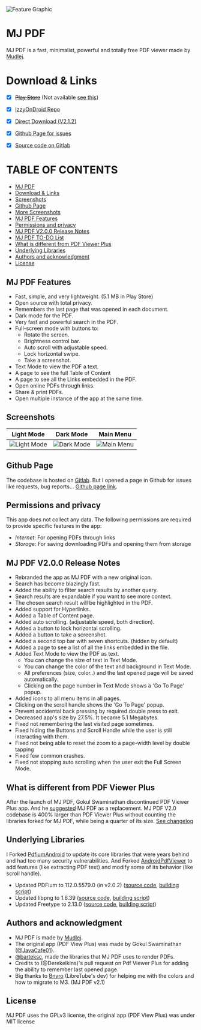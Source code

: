 ![Feature Graphic](https://gitlab.com/mudlej_android/mj_pdf_reader/-/raw/main/app/src/main/feature_graphic.png)

# MJ PDF
MJ PDF is a fast, minimalist, powerful and totally free PDF viewer made by [Mudlej](https://gitlab.com/mudlej).


# Download & Links
- [x] ~~[Play Store](https://play.google.com/store/apps/details?id=com.gitlab.mudlej.MjPdfReader)~~ (Not available [see this](https://github.com/mudlej/mj_pdf/issues/46#issuecomment-3065902589))
- [x] [IzzyOnDroid Repo](https://apt.izzysoft.de/fdroid/index/apk/com.gitlab.mudlej.MjPdfReader)
- [x] [Direct Download (V2.1.2)](https://archive.org/details/mj-pdf-v2-1-2-apk)
- [x] [Github Page for issues](https://github.com/mudlej/mj_pdf/)
- [x] [Source code on Gitlab](https://gitlab.com/mudlej_android/mj_pdf_reader)


# TABLE OF CONTENTS
* [MJ PDF](#mj-pdf)
* [Download & Links](#download--links)
* [Screenshots](#screenshots)
* [Github Page](#github-page)
* [More Screenshots](https://gitlab.com/mudlej_android/mj_pdf_reader/-/tree/main/screenshots)
* [MJ PDF Features](#mj-pdf-features)
* [Permissions and privacy](#permissions-and-privacy)
* [MJ PDF V2.0.0 Release Notes](#mj-pdf-v200-release-notes)
* [MJ PDF TO-DO List](https://gitlab.com/mudlej_android/mj_pdf_reader/-/blob/main/todo.md)
* [What is different from PDF Viewer Plus](#what-is-different-from-pdf-viewer-plus)
* [Underlying Libraries](#underlying-libraries)
* [Authors and acknowledgment](#authors-and-acknowledgment)
* [License](#authors-and-acknowledgment)


## MJ PDF Features
- Fast, simple, and very lightweight. (5.1 MB in Play Store)
- Open source with total privacy.
- Remembers the last page that was opened in each document.
- Dark mode for the PDF.
- Very fast and powerful search in the PDF.
- Full-screen mode with buttons to:  
  - Rotate the screen.  
  - Brightness control bar.  
  - Auto scroll with adjustable speed.  
  - Lock horizontal swipe.  
  - Take a screenshot.
- Text Mode to view the PDF a text.
- A page to see the full Table of Content
- A page to see all the Links embedded in the PDF.
- Open online PDFs through links.
- Share & print PDFs.
- Open multiple instance of the app at the same time.


## Screenshots
| Light Mode | Dark Mode | Main Menu |
|:-:|:-:|:-:|
| ![Light Mode](https://gitlab.com/mudlej_android/mj_pdf_reader/-/raw/main/screenshots/light_framed.png) | ![Dark Mode](https://gitlab.com/mudlej_android/mj_pdf_reader/-/raw/main/screenshots/dark_framed.png) | ![Main Menu](https://gitlab.com/mudlej_android/mj_pdf_reader/-/raw/main/screenshots/light_main_menu_framed.png) |


## Github Page
The codebase is hosted on [Gitlab](https://gitlab.com/mudlej_android/mj_pdf_reader). But I opened a page in Github for issues like requests, bug reports...
[Github page link](https://github.com/mudlej/mj_pdf/).


## Permissions and privacy
This app does not collect any data.
The following permissions are required to provide specific features in the app:
* *Internet*: For opening PDFs through links
* *Storage*: For saving downloading PDFs and opening them from storage


## MJ PDF V2.0.0 Release Notes
* Rebranded the app as MJ PDF with a new original icon.  
* Search has become blazingly fast.
* Added the ability to filter search results by another query.
* Search results are expandable if you want to see more context.
* The chosen search result will be highlighted in the PDF.
* Added support for Hyperlinks.
* Added a Table of Content page.
* Added auto scrolling. (adjustable speed, both direction).
* Added a button to lock horizontal scrolling.
* Added a button to take a screenshot.
* Added a second top bar with seven shortcuts. (hidden by default)
* Added a page to see a list of all the links embedded in the file.
* Added Text Mode to view the PDF as text.
  * You can change the size of text in Text Mode.
  * You can change the color of the text and background in Text Mode.
  * All preferences (size, color..) and the last opened page will be saved automatically.
  * Clicking on the page number in Text Mode shows a 'Go To Page' popup.
* Added icons to all menu items in all pages.
* Clicking on the scroll handle shows the 'Go To Page' popup.
* Prevent accidental back pressing by required double press to exit. 
* Decreased app's size by 27.5%. It became 5.1 Megabytes.
* Fixed not remembering the last visited page sometimes.
* Fixed hiding the Buttons and Scroll Handle while the user is still interacting with them.
* Fixed not being able to reset the zoom to a page-width level by double tapping
* Fixed few common crashes.
* Fixed not stopping auto scrolling when the user exit the Full Screen Mode.


## What is different from PDF Viewer Plus
After the launch of MJ PDF, Gokul Swaminathan discontinued PDF Viewer Plus app. 
And he [suggested](https://github.com/JavaCafe01/PdfViewer#anouncement) MJ PDF as a replacement.
MJ PDF V2.0 codebase is 400% larger than PDF Viewer Plus without counting the libraries forked for MJ PDF, while being a quarter of its size.
[See changelog](https://gitlab.com/mudlej_android/mj_pdf_reader/-/blob/main/change_log.md)


## Underlying Libraries
I Forked [PdfiumAndroid](https://github.com/barteksc/PdfiumAndroid) to update its core libraries that were years behind and had too many security vulnerabilities.
And Forked [ AndroidPdfViewer](https://github.com/barteksc/AndroidPdfViewer) to add features (like extracting PDF text) and modify some of its behavior (like scroll handle).

* Updated PDFium to 112.0.5579.0 (in v2.0.2) ([source code](https://pdfium.googlesource.com/pdfium/+/refs/heads/main), [building script](https://github.com/bblanchon/pdfium-binaries))
* Updated libpng to 1.6.39 ([source code](https://sourceforge.net/projects/libpng/files/libpng16/1.6.37/), [building script](https://gitlab.com/mudlej_android/mj_pdf_reader/-/blob/main/build_dependencies/libpng.py))
* Updated Freetype to 2.13.0 ([source code](https://github.com/freetype/freetype), [building script](https://gitlab.com/mudlej_android/mj_pdf_reader/-/blob/main/build_dependencies/freetype2.py))


## Authors and acknowledgment
- MJ PDF is made by [Mudlej](https://gitlab.com/mudlej).
- The original app (PDF View Plus) was made by Gokul Swaminathan ([@JavaCafe01](https://github.com/JavaCafe01)).
- [@barteksc](https://github.com/barteksc), made the libraries that MJ PDF uses to render PDFs. 
- Credits to (@Derekelkins)'s pull request on Pdf Viewer Plus for adding the ability to remember last opened page.
- Big thanks to [Bnyro](https://gitlab.com/Bnyro) (LibreTube's dev) for helping me with the colors and how to migrate to M3. (MJ PDF v2.1)

## License
MJ PDF uses the GPLv3 license, the original app (PDF View Plus) was under MIT license
